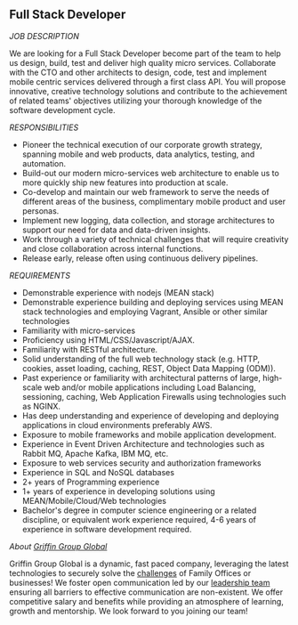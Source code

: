 ## Full Stack Developer

*JOB DESCRIPTION*

We are looking for a Full Stack Developer become part of the team to help us design, build, test and deliver high quality micro services. Collaborate with the CTO and other architects to design, code, test and implement mobile centric services delivered through a first class API. You will propose innovative, creative technology solutions and contribute to the achievement of related teams' objectives utilizing your thorough knowledge of the software development cycle.

*RESPONSIBILITIES*

* Pioneer the technical execution of our corporate growth strategy, spanning mobile and web products, data analytics, testing, and automation.
* Build-out our modern micro-services web architecture to enable us to more quickly ship new features into production at scale.
* Co-develop and maintain our web framework to serve the needs of different areas of the business, complimentary mobile product and user personas.
* Implement new logging, data collection, and storage architectures to support our need for data and data-driven insights.
* Work through a variety of technical challenges that will require creativity and close collaboration across internal functions.
* Release early, release often using continuous delivery pipelines.

*REQUIREMENTS*

* Demonstrable experience with nodejs (MEAN stack)
* Demonstrable experience building and deploying services using MEAN stack technologies and employing Vagrant, Ansible or other similar technologies
* Familiarity with micro-services
* Proficiency using HTML/CSS/Javascript/AJAX.
* Familiarity with RESTful architecture.
* Solid understanding of the full web technology stack (e.g. HTTP, cookies, asset loading, caching, REST, Object Data Mapping (ODM)).
* Past experience or familiarity with architectural patterns of large, high-scale web and/or mobile applications including Load Balancing, sessioning, caching, Web Application Firewalls using technologies such as NGINX.
* Has deep understanding and experience of developing and deploying applications in cloud environments preferably AWS.
* Exposure to mobile frameworks and mobile application development.
* Experience in Event Driven Architecture and technologies such as Rabbit MQ, Apache Kafka, IBM MQ, etc.
* Exposure to web services security and authorization frameworks
* Experience in SQL and NoSQL databases
* 2+ years of Programming experience
* 1+ years of experience in developing solutions using MEAN/Mobile/Cloud/Web technologies
* Bachelor's degree in computer science engineering or a related discipline, or equivalent work experience required, 4-6 years of experience in software development required.

*About [Griffin Group Global][1]*

Griffin Group Global is a dynamic, fast paced company, leveraging the latest technologies to securely solve the [challenges][2] of Family Offices or businesses! We foster open communication led by our [leadership team][3] ensuring all barriers to effective communication are non-existent. We offer competitive salary and benefits while providing an atmosphere of learning, growth and mentorship. We look forward to you joining our team!


[1]: https://www.griffingroupgloabl.com
[2]: https://www.griffingroupglobal.com/gravity/#gravity-micro-services
[3]: https://www.griffingroupglobal.com/#meet-our-team
